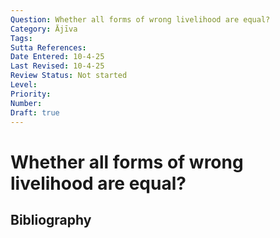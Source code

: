 ```yaml
---
Question: Whether all forms of wrong livelihood are equal?
Category: Ājīva
Tags: 
Sutta References: 
Date Entered: 10-4-25
Last Revised: 10-4-25
Review Status: Not started
Level: 
Priority: 
Number: 
Draft: true
---
```


# Whether all forms of wrong livelihood are equal?

## Bibliography

<!-- 

Notes:



-->